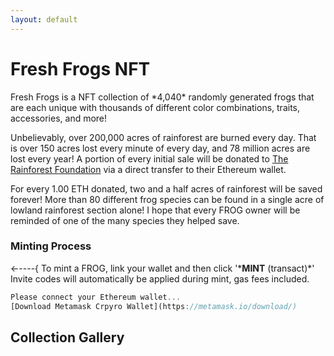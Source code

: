 ```yaml
---
layout: default
---
```

<h1 class="h1">Fresh Frogs NFT</h1>
Fresh Frogs is a NFT collection of *4,040* randomly generated frogs that are each unique with thousands of different color combinations, traits, accessories, and more! 

Unbelievably, over 200,000 acres of rainforest are burned every day. That is over 150 acres lost every minute of every day, and 78 million acres are lost every year! A portion of every initial sale will be donated to [The Rainforest Foundation](https://rainforestfoundation.org/) via a direct transfer to their Ethereum wallet.

For every 1.00 ETH donated, two and a half acres of rainforest will be saved forever! More than 80 different frog species can be found in a single acre of lowland rainforest section alone! I hope that every FROG owner will be reminded of one of the many species they helped save.

<h3 class="h3">Minting Process</h3>
←----{ To mint a FROG, link your wallet and then click '*<b>MINT</b> (transact)*'
Invite codes will automatically be applied during mint, gas fees included.

```js
Please connect your Ethereum wallet...
[Download Metamask Crpyro Wallet](https://metamask.io/download/)
```

<h2 class="h2">Collection Gallery</h2>